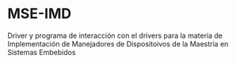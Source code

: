 # MSE-IMD
Driver y programa de interacción con el drivers para la matería de Implementación de Manejadores de Dispositoivos de la Maestría en Sistemas Embebidos
